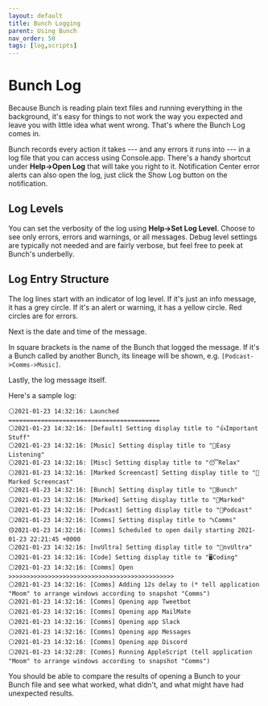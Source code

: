 ```yaml
---
layout: default
title: Bunch Logging
parent: Using Bunch
nav_order: 50
tags: [log,scripts]
---
```

# Bunch Log

Because Bunch is reading plain text files and running everything in the background, it's easy for things to not work the way you expected and leave you with little idea what went wrong. That's where the Bunch Log comes in.

Bunch records every action it takes --- and any errors it runs into --- in a log file that you can access using Console.app. There's a handy shortcut under __Help->Open Log__ that will take you right to it. Notification Center error alerts can also open the log, just click the Show Log button on the notification.

## Log Levels

You can set the verbosity of the log using __Help->Set Log Level__. Choose to see only errors, errors and warnings, or all messages. Debug level settings are typically not needed and are fairly verbose, but feel free to peek at Bunch's underbelly.

## Log Entry Structure

The log lines start with an indicator of log level. If it's just an info message, it has a grey circle. If it's an alert or warning, it has a yellow circle. Red circles are for errors.

Next is the date and time of the message.

In square brackets is the name of the Bunch that logged the message. If it's a Bunch called by another Bunch, its lineage will be shown, e.g. `[Podcast->Comms->Music]`.

Lastly, the log message itself.

Here's a sample log:

```
⚪2021-01-23 14:32:16: Launched ==========================================
⚪2021-01-23 14:32:16: [Default] Setting display title to "👍Important Stuff"
⚪2021-01-23 14:32:16: [Music] Setting display title to "🎵Easy Listening"
⚪2021-01-23 14:32:16: [Misc] Setting display title to "😴Relax"
⚪2021-01-23 14:32:16: [Marked Screencast] Setting display title to "🎥Marked Screencast"
⚪2021-01-23 14:32:16: [Bunch] Setting display title to "🍇Bunch"
⚪2021-01-23 14:32:16: [Marked] Setting display title to "📖Marked"
⚪2021-01-23 14:32:16: [Podcast] Setting display title to "🎤Podcast"
⚪2021-01-23 14:32:16: [Comms] Setting display title to "📞Comms"
🟡2021-01-23 14:32:16: [Comms] Scheduled to open daily starting 2021-01-23 22:21:45 +0000
⚪2021-01-23 14:32:16: [nvUltra] Setting display title to "🚀nvUltra"
⚪2021-01-23 14:32:16: [Code] Setting display title to "🖥Coding"
⚪2021-01-23 14:32:16: [Comms] Open >>>>>>>>>>>>>>>>>>>>>>>>>>>>>>>>>>>>>>>>>>>>>>
⚪2021-01-23 14:32:16: [Comms] Adding 12s delay to (* tell application "Moom" to arrange windows according to snapshot "Comms")
⚪2021-01-23 14:32:16: [Comms] Opening app Tweetbot 
⚪2021-01-23 14:32:16: [Comms] Opening app MailMate 
⚪2021-01-23 14:32:16: [Comms] Opening app Slack 
⚪2021-01-23 14:32:16: [Comms] Opening app Messages 
⚪2021-01-23 14:32:16: [Comms] Opening app Discord 
⚪2021-01-23 14:32:28: [Comms] Running AppleScript (tell application "Moom" to arrange windows according to snapshot "Comms")
```

You should be able to compare the results of opening a Bunch to your Bunch file and see what worked, what didn't, and what might have had unexpected results.

